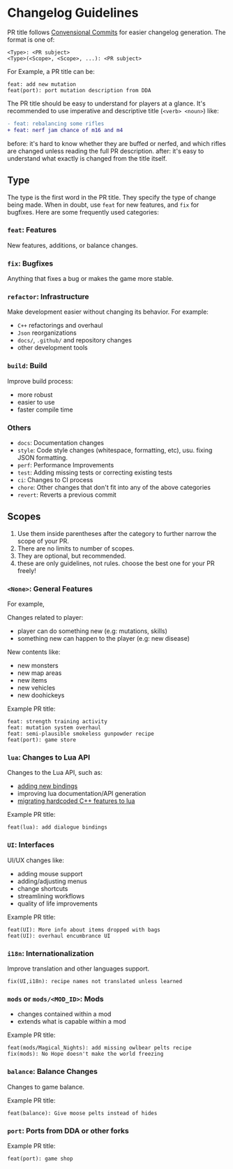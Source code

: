# Changelog Guidelines

PR title follows [Convensional Commits](https://www.conventionalcommits.org/en/v1.0.0/) for easier
changelog generation. The format is one of:

```
<Type>: <PR subject>
<Type>(<Scope>, <Scope>, ...): <PR subject>
```

For Example, a PR title can be:

```
feat: add new mutation
feat(port): port mutation description from DDA
```

The PR title should be easy to understand for players at a glance. It's recommended to use imperative and descriptive title (`<verb> <noun>`) like:

```diff
- feat: rebalancing some rifles
+ feat: nerf jam chance of m16 and m4
```

before: it's hard to know whether they are buffed or nerfed, and which rifles are changed unless reading the full PR description.
after: it's easy to understand what exactly is changed from the title itself.

## Type

The type is the first word in the PR title. They specify the type of change being made. When in
doubt, use `feat` for new features, and `fix` for bugfixes. Here are some frequently used
categories:

### `feat`: Features

New features, additions, or balance changes.

### `fix`: Bugfixes

Anything that fixes a bug or makes the game more stable.

### `refactor`: Infrastructure

Make development easier without changing its behavior. For example:

- `C++` refactorings and overhaul
- `Json` reorganizations
- `docs/`, `.github/` and repository changes
- other development tools

### `build`: Build

Improve build process:

- more robust
- easier to use
- faster compile time

### Others

- `docs`: Documentation changes
- `style`: Code style changes (whitespace, formatting, etc), usu. fixing JSON formatting.
- `perf`: Performance Improvements
- `test`: Adding missing tests or correcting existing tests
- `ci`: Changes to CI process
- `chore`: Other changes that don't fit into any of the above categories
- `revert`: Reverts a previous commit

## Scopes

1. Use them inside parentheses after the category to further narrow the scope of your PR.
2. There are no limits to number of scopes.
3. They are optional, but recommended.
4. these are only guidelines, not rules. choose the best one for your PR freely!

### `<None>`: General Features

For example,

Changes related to player:

- player can do something new (e.g: mutations, skills)
- something new can happen to the player (e.g: new disease)

New contents like:

- new monsters
- new map areas
- new items
- new vehicles
- new doohickeys

Example PR title:

```
feat: strength training activity
feat: mutation system overhaul
feat: semi-plausible smokeless gunpowder recipe
feat(port): game store
```

### `lua`: Changes to Lua API

Changes to the Lua API, such as:

- [adding new bindings](../mod/lua/guides/binding.md)
- improving lua documentation/API generation
- [migrating hardcoded C++ features to lua](https://github.com/cataclysmbnteam/Cataclysm-BN/pull/6901)

Example PR title:

```
feat(lua): add dialogue bindings
```

### `UI`: Interfaces

UI/UX changes like:

- adding mouse support
- adding/adjusting menus
- change shortcuts
- streamlining workflows
- quality of life improvements

Example PR title:

```
feat(UI): More info about items dropped with bags
feat(UI): overhaul encumbrance UI
```

### `i18n`: Internationalization

Improve translation and other languages support.

```
fix(UI,i18n): recipe names not translated unless learned
```

### `mods` or `mods/<MOD_ID>`: Mods

- changes contained within a mod
- extends what is capable within a mod

Example PR title:

```
feat(mods/Magical_Nights): add missing owlbear pelts recipe
fix(mods): No Hope doesn't make the world freezing
```

### `balance`: Balance Changes

Changes to game balance.

Example PR title:

```
feat(balance): Give moose pelts instead of hides
```

### `port`: Ports from DDA or other forks

Example PR title:

```
feat(port): game shop
```
